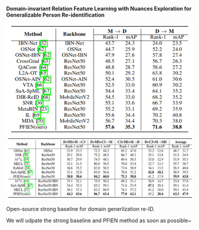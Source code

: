 **Domain-invariant Relation Feature Learning with Nuances Exploration for Generalizable Person Re-identification**

![main](./images/SOTA1.png)
![main](./images/SOTA2.png)

Open-source strong baseline for domain generlization re-ID.

We will udpate the strong baseline and PFIEN method as soon as possible~

